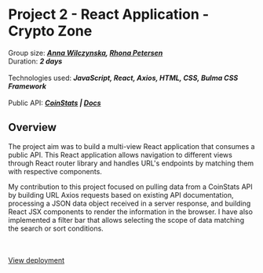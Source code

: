# Project 2 - React Application - Crypto Zone

Group size: ***[Anna Wilczynska](https:///github.com/anwilcz), [Rhona Petersen](https:///github.com/rhonabpetersen)*** 
</br>
Duration: ***2 days***
</br>
</br>
Technologies used: ***JavaScript, React, Axios, HTML, CSS, Bulma CSS Framework***
</br>
</br>
Public API: ***[CoinStats](https://coinstats.app/) | [Docs](https://documenter.getpostman.com/view/5734027/RzZ6Hzr3)***

## Overview

The project aim was to build a multi-view React application that consumes a public API. This React application allows navigation to different views through React router library and handles URL's endpoints by matching them with respective components.

My contribution to this project focused on pulling data from a CoinStats API by building URL Axios requests based on existing API documentation, processing a JSON data object received in a server response, and building React JSX components to render the information in the browser. I have also implemented a filter bar that allows selecting the scope of data matching the search or sort conditions.
</br>
</br>
</br>

[ View deployment ](https://crypto-project-sei.netlify.app/)

</br>
</br>
